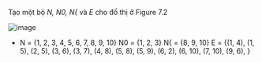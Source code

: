 Tạo một bộ *N, N0, N{* và *E* cho đồ thị ở Figure 7.2

![image](https://user-images.githubusercontent.com/48431650/94914850-fdf26b00-04d5-11eb-92ee-cbf74fb9efdb.png)

 * N = {1, 2, 3, 4, 5, 6, 7, 8, 9, 10}
N0 = {1, 2, 3}
N{ = {8, 9, 10}
E = {(1, 4), (1, 5), (2, 5), (3, 6), (3, 7), (4, 8), (5, 8), (5, 9), (6, 2), (6, 10), (7, 10), (9, 6), }